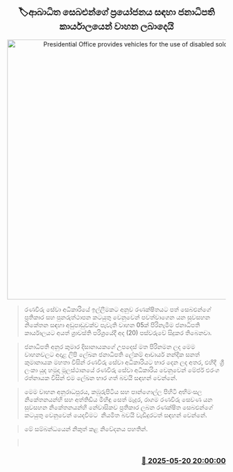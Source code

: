 <p align='center'><b><h2 align='center' title='Presidential Office provides vehicles for the use of disabled soldiers'>🏷ආබාධිත සෙබළුන්ගේ ප්‍රයෝජනය සඳහා ජනාධිපති කාර්යාලයෙන් වාහන ලබාදෙයි</h2></b></p>
<p align='center'><img src='https://helakuru.sgp1.cdn.digitaloceanspaces.com/esana/images/lib/pmd-vehical-uio.jpg' width='600' alt='Presidential Office provides vehicles for the use of disabled soldiers'></p>

> රණවිරු සේවා අධිකාරියේ ඉල්ලීමකට අනුව රණක්ෂිතයට පත් සෙබළුන්ගේ ප්‍රතිකාර සහ පුනරුත්ථාපන කටයුතු වෙනුවෙන් පවත්වාගෙන යන සුවසහන නිකේතන සඳහා අඩුපාඩුවක්ව පැවැති වාහන 05ක් පිරිනැමීම ජනාධිපති කාර්යාලයට අයත් ශ්‍රාවස්ති පරිශ්‍රයේදී අද (20) පස්වරුවේ සිදුකර තිබෙනවා.

> ජනාධිපති අනුර කුමාර දිසානායකගේ උපදෙස් මත පිරිනමන ලද මෙම වාහනවලට අදාළ ලිපි ලේඛන ජනාධිපති ලේකම් ආචාර්ය නන්දික සනත් කුමානායක මහතා විසින් රණවිරු සේවා අධිකාරියට භාර දෙන ලද අතර, එහිදී  ශ්‍රී ලංකා යුද හමුදා මූලස්ථානයේ රණවිරු සේවා අධිකාරිය වෙනුවෙන් මේජර් එරංග රත්නායක විසින් එම ලේඛන භාර ගත් බවයි සඳහන් වෙන්නේ.

> මෙම වාහන අනුරාධපුරය, කඹුරුපිටිය සහ පාන්ගොල්ල පිහිටි අභිමංසල නිකේතනයන්හි සහ අත්තිඩිය මිහිඳු සෙත් මැදුර, රාගම රණවිරු සෙවණ යන සුවසහන නිකේතනයන්හි නේවාසිකව ප්‍රතිකාර ලබන රණක්ෂිත සෙබළුන්ගේ කටයුතු වෙනුවෙන් යෙදවීමට  නියමිත බවයි වැඩිදුරටත් සඳහන් වෙන්නේ.

> මේ සම්බන්ධයෙන් නිකුත් කළ නිවේදනය පහතින්.

>  



<h3 align='right'><a href='https://www.helakuru.lk/esana/p/110273/'>📅 2025-05-20 20:00:00</a></h3>
